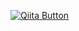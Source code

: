 [![Qiita Button](https://github2qiita.herokuapp.com/assets/img/qiita.png)](https://github2qiita.herokuapp.com/)
